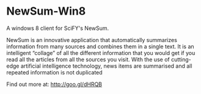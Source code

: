 NewSum-Win8
===========

A windows 8 client for SciFY's NewSum.  

NewSum is an innovative application that automatically summarizes information from many sources and combines them in a single text.
It is an intelligent “collage” of all the different information that you would get if you read all the articles from all the sources you visit.
With the use of cutting-edge artificial intelligence technology, news items are summarised and all repeated information is not duplicated


Find out more at: http://goo.gl/dHRQB
